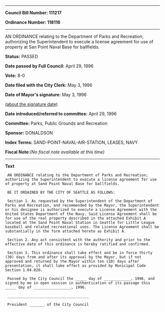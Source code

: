 

********

**Council Bill Number: 111217**
   
**Ordinance Number: 118116**
********

 AN ORDINANCE relating to the Department of Parks and Recreation; authorizing the Superintendent to execute a license agreement for use of property at San Point Naval Base for ballfields.

**Status:** PASSED
   
**Date passed by Full Council:** April 29, 1996
   
**Vote:** 8-0
   
**Date filed with the City Clerk:** May 3, 1996
   
**Date of Mayor's signature:** May 3, 1996
   
[(about the signature date)](/~public/approvaldate.htm)
   
   
   
**Date introduced/referred to committee:** April 29, 1996
   
**Committee:** Parks, Public Grounds and Recreation
   
**Sponsor:** DONALDSON
   
   
**Index Terms:** SAND-POINT-NAVAL-AIR-STATION, LEASES, NAVY

**Fiscal Note:**_(No fiscal note available at this time)_

********

**Text**
   
```
 AN ORDINANCE relating to the Department of Parks and Recreation; authorizing the Superintendent to execute a license agreement for use of property at Sand Point Naval Base for ballfields.

 BE IT ORDAINED BY THE CITY OF SEATTLE AS FOLLOWS:

 Section 1. As requested by the Superintendent of the Department of Parks and Recreation, and recommended by the Mayor, the Superintendent or his designee is authorized to execute a License Agreement with the United States Department of the Navy. Said License Agreement shall be for use of the real property described in the attached Exhibit A located at the Sand Point Naval Station in Seattle for Little League baseball and related recreational uses. The License Agreement shall be substantially in the form attached hereto as Exhibit A.

 Section 2. Any act consistent with the authority and prior to the effective date of this ordinance is hereby ratified and confirmed.

 Section 3. This ordinance shall take effect and be in force thirty (30) days from and after its approval by the Mayor, but if not approved and returned by the Mayor within ten (10) days after presentation, it shall take effect as provided by Municipal Code Section 1.04.020.

 Passed by the City Council the _____ day of ____________, 1996, and signed by me in open session in authentication of its passage this _____ day of _________________, 1996.

 _____________________________________

 President _______ of the City Council

```
